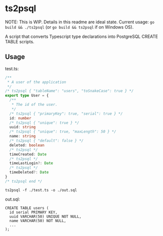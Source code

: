 # ts2psql

NOTE: This is WIP. Details in this readme are ideal state. Current usage: `go build && ./ts2psql` (or `go build && ts2psql` if on Windows OS).

A script that converts Typescript type declarations into PostgreSQL CREATE TABLE scripts.

## Usage

test.ts:

```ts
/**
 * A user of the application
 */
/* ts2psql { "tableName": "users", "toSnakeCase": true } */
export type User = {
  /**
   * The id of the user.
   */
  /* ts2psql { "primaryKey": true, "serial": true } */
  id: number
  /* ts2psql { "unique": true } */
  uuid: string
  /* ts2psql { "unique": true, "maxLength": 50 } */
  name: string
  /* ts2psql { "default": false } */
  deleted: boolean
  /* ts2psql */
  timeCreated: Date
  /* ts2psql */
  timeLastLogin?: Date
  /* ts2psql */
  timeDeleted?: Date
}
/* ts2psql end */
```

```
ts2psql -f ./test.ts -o ./out.sql
```

out.sql:

```postgresql
CREATE TABLE users (
  id serial PRIMARY KEY,
  uuid VARCHAR(50) UNIQUE NOT NULL,
  name VARCHAR(50) NOT NULL,
  ...
);
```

